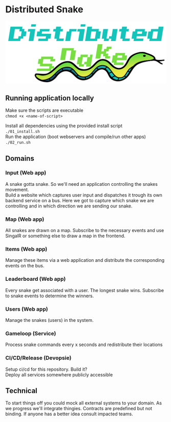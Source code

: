# Distributed Snake
![snake](./snake.png)

## Running application locally

Make sure the scripts are executable  
`chmod +x <name-of-script>`  

Install all dependencies using the provided install script  
`./01_install.sh`  
Run the application (boot webservers and compile/run other apps)  
`./02_run.sh`

## Domains
### Input (Web app)
A snake gotta snake. So we'll need an application controlling the snakes movement.  
Build a website which captures user input and dispatches it trough its own backend service on a bus. Here we got to capture which snake we are controlling and in which direction we are sending our snake.
### Map (Web app)
All snakes are drawn on a map. Subscribe to the necessary events and use SingalR or something else to draw a map in the frontend.
### Items (Web app)
Manage these items via a web application and distribute the corresponding events on the bus.
### Leaderboard (Web app)
Every snake get associated with a user. The longest snake wins. Subscribe to snake events to determine the winners.
### Users (Web app)
Manage the snakes (users) in the system. 
### Gameloop (Service)
Process snake commands every x seconds and redistribute their locations
### CI/CD/Release (Devopsie)
Setup ci/cd for this repository. Build it?  
Deploy all services somewhere publicly accessible


## Technical
To start things off you could mock all external systems to your domain. As we progress we'll integrate thingies. Contracts are predefined but not binding. If anyone has a better idea consult impacted teams.